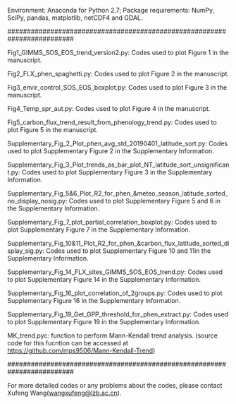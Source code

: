 Environment: Anaconda for Python 2.7; Package requirements: NumPy, SciPy, pandas, matplotlib, netCDF4 and GDAL.

#########################################################################

Fig1_GIMMS_SOS_EOS_trend_version2.py: Codes used to plot Figure 1 in the manuscript.

Fig2_FLX_phen_spaghetti.py: Codes used to plot Figure 2 in the manuscript.

Fig3_envir_control_SOS_EOS_boxplot.py: Codes used to plot Figure 3 in the manuscript.

Fig4_Temp_spr_aut.py: Codes used to plot Figure 4 in the manuscript.

Fig5_carbon_flux_trend_result_from_phenology_trend.py: Codes used to plot Figure 5 in the manuscript.

Supplementary_Fig_2_Plot_phen_avg_std_20190401_latitude_sort.py: Codes used to plot Supplementary Figure 2 in the Supplementary Information.

Supplementary_Fig_3_Plot_trends_as_bar_plot_NT_latitude_sort_unsignificant.py: Codes used to plot Supplementary Figure 3 in the Supplementary Information.

Supplementary_Fig_5&6_Plot_R2_for_phen_&meteo_season_latitude_sorted_no_display_nosig.py: Codes used to plot Supplementary Figure 5 and 6 in the Supplementary Information.

Supplementary_Fig_7_plot_partial_correlation_boxplot.py: Codes used to plot Supplementary Figure 7 in the Supplementary Information.

Supplementary_Fig_10&11_Plot_R2_for_phen_&carbon_flux_latitude_sorted_display_sig.py: Codes used to plot Supplementary Figure 10 and 11in the Supplementary Information.

Supplementary_Fig_14_FLX_sites_GIMMS_SOS_EOS_trend.py: Codes used to plot Supplementary Figure 14 in the Supplementary Information.

Supplementary_Fig_16_plot_correlation_of_2groups.py: Codes used to plot Supplementary Figure 16 in the Supplementary Information.

Supplementary_Fig_19_Get_GPP_threshold_for_phen_extract.py: Codes used to plot Supplementary Figure 19 in the Supplementary Information.

MK_trend.pyc: function to perform Mann-Kendall trend analysis. (source code for this fucntion can be accessed at https://github.com/mps9506/Mann-Kendall-Trend)


#########################################################################

For more detailed codes or any problems about the codes, please contact Xufeng Wang(wangxufeng@lzb.ac.cn).

